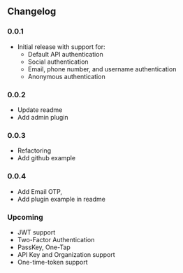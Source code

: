 ## Changelog

### 0.0.1

- Initial release with support for:
    - Default API authentication
    - Social authentication
    - Email, phone number, and username authentication
    - Anonymous authentication

### 0.0.2

- Update readme
- Add admin plugin

### 0.0.3

- Refactoring
- Add github example

### 0.0.4

- Add Email OTP,
- Add plugin example in readme

### Upcoming

- JWT support
- Two-Factor Authentication
- PassKey, One-Tap
- API Key and Organization support
- One-time-token support